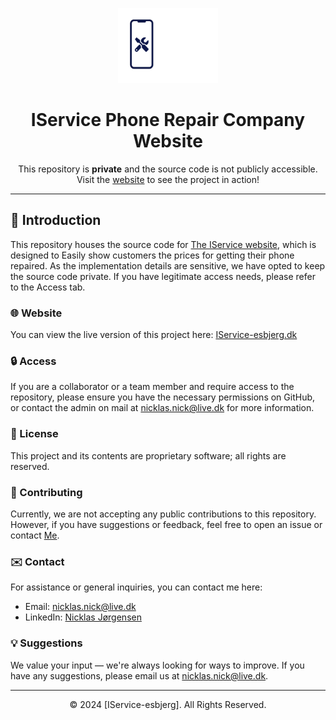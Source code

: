 <p align="center">
  <img src="logo.webp" alt="Logo" width="160" height="120">
</p>

<h1 align="center">IService Phone Repair Company Website</h1>

<p align="center">
    This repository is <b>private</b> and the source code is not publicly accessible.
    <br />
    Visit the <a href="https://iservice-esbjerg.dk">website</a> to see the project in action!
    <br />
</p>

---

## 📖 Introduction

This repository houses the source code for [The IService website](https://iservice-esbjerg.dk), which is designed to Easily show customers the prices for getting their phone repaired. As the implementation details are sensitive, we have opted to keep the source code private. If you have legitimate access needs, please refer to the Access tab.

### 🌐 Website

You can view the live version of this project here: [IService-esbjerg.dk](https://iservice-esbjerg.dk)

### 🔒 Access

If you are a collaborator or a team member and require access to the repository, please ensure you have the necessary permissions on GitHub, or contact the admin on mail at [nicklas.nick@live.dk](mailto:nicklas.nick@live.dk) for more information.

### 📄 License

This project and its contents are proprietary software; all rights are reserved.

### 🤝 Contributing

Currently, we are not accepting any public contributions to this repository. However, if you have suggestions or feedback, feel free to open an issue or contact [Me](mailto:nicklas.nick@live.dk).

### ✉️ Contact

For assistance or general inquiries, you can contact me here:

- Email: [nicklas.nick@live.dk](mailto:nicklas.nick@live.dk)
- LinkedIn: [Nicklas Jørgensen](https://www.linkedin.com/in/nicklas-jørgensen-61b583231/)

### 💡 Suggestions

We value your input — we're always looking for ways to improve. If you have any suggestions, please email us at [nicklas.nick@live.dk](mailto:nicklas.nick@live.dk).

---

<p align="center">
    © 2024 [IService-esbjerg]. All Rights Reserved.
</p>
